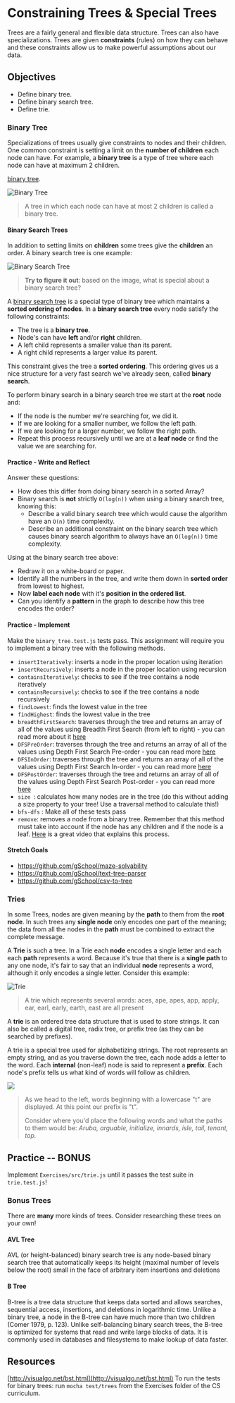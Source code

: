 # Constraining Trees & Special Trees

Trees are a fairly general and flexible data structure. Trees can also have specializations. Trees are given __constraints__ (rules) on how they can behave and these constraints allow us to make powerful assumptions about our data.

## Objectives

* Define binary tree.
* Define binary search tree.
* Define trie.

### Binary Tree

Specializations of trees usually give constraints to nodes and their children. One common constraint is setting a limit on the __number of children__ each node can have. For example, a __binary tree__ is a type of tree where each node can have at maximum 2 children.

[binary tree](https://en.wikipedia.org/wiki/Binary_tree).

![Binary Tree](http://www.cs.cmu.edu/~adamchik/15-121/lectures/Trees/pix/tree1.bmp)
> A tree in which each node can have at most 2 children is called a binary tree.

#### Binary Search Trees

In addition to setting limits on __children__ some trees give the __children__ an order. A binary search tree is one example:

![Binary Search Tree](https://upload.wikimedia.org/wikipedia/commons/d/da/Binary_search_tree.svg)

> __Try to figure it out__: based on the image, what is special about a binary search tree?

A [binary search tree](https://en.wikipedia.org/wiki/Binary_search_tree) is a special type of binary tree which maintains a __sorted ordering of nodes__. In a __binary search tree__ every node satisfy the following constraints:

* The tree is a __binary tree__.
* Node's can have __left__ and/or __right__ children.
* A left child represents a smaller value than its parent.
* A right child represents a larger value its parent.

This constraint gives the tree a __sorted ordering__. This ordering gives us a nice structure for a very fast search we've already seen, called __binary search__.

To perform binary search in a binary search tree we start at the __root__ node and:

* If the node is the number we're searching for, we did it.
* If we are looking for a smaller number, we follow the left path.
* If we are looking for a larger number, we follow the right path.
* Repeat this process recursively until we are at a __leaf node__ or find the value we are searching for.

#### Practice - Write and Reflect

Answer these questions:

* How does this differ from doing binary search in a sorted Array?
* Binary search is __not__ strictly `O(log(n))` when using a binary search tree, knowing this:
  * Describe a valid binary search tree which would cause the algorithm have an `O(n)` time complexity.
  * Describe an additional constraint on the binary search tree which causes binary search algorithm to always have an `O(log(n))` time complexity.

Using at the binary search tree above:

* Redraw it on a white-board or paper.
* Identify all the numbers in the tree, and write them down in __sorted order__ from lowest to highest.
* Now __label each node__ with it's __position in the ordered list__.
* Can you identify a __pattern__ in the graph to describe how this tree encodes the order?

#### Practice - Implement

Make the `binary_tree.test.js` tests pass.  This assignment will require you to implement a binary tree with the following methods.

- `insertIteratively`: inserts a node in the proper location using iteration
- `insertRecursively`: inserts a node in the proper location using recursion
- `containsIteratively`: checks to see if the tree contains a node iteratively
- `containsRecursively`: checks to see if the tree contains a node recursively
- `findLowest`: finds the lowest value in the tree
- `findHighest`: finds the lowest value in the tree
- `breadthFirstSearch`: traverses through the tree and returns an array of all of the values using Breadth First Search (from left to right) - you can read more about it [here](https://en.wikipedia.org/wiki/Tree_traversal#Breadth-first)
- `DFSPreOrder`: traverses through the tree and returns an array of all of the values using Depth First Search Pre-order - you can read more [here](https://en.wikipedia.org/wiki/Tree_traversal#Depth-first)
- `DFSInOrder`: traverses through the tree and returns an array of all of the values using Depth First Search In-order - you can read more [here](https://en.wikipedia.org/wiki/Tree_traversal#Depth-first)
- `DFSPostOrder`: traverses through the tree and returns an array of all of the values using Depth First Search Post-order - you can read more [here](https://en.wikipedia.org/wiki/Tree_traversal#Depth-first)
- `size `: calculates how many nodes are in the tree (do this without adding a size property to your tree! Use a traversal method to calculate this!)
- `bfs-dfs` : Make all of these tests pass
- `remove`: removes a node from a binary tree. Remember that this method must take into account if the node has any children and if the node is a leaf. [Here](https://www.youtube.com/watch?v=3TOl3Fv4394) is a great video that explains this process.

#### Stretch Goals 

- https://github.com/gSchool/maze-solvability
- https://github.com/gSchool/text-tree-parser
- https://github.com/gSchool/csv-to-tree

### Tries

In some Trees, nodes are given meaning by the  __path__ to them from the __root node__. In such trees any __single node__ only encodes one part of the meaning; the data from all the nodes in the __path__ must be combined to extract the complete message.

A __Trie__ is such a tree. In a Trie each __node__ encodes a single letter and each each __path__ represents a word. Because it's true that there is a __single path__ to any one node, it's fair to say that an individual __node__ represents a word, although it only encodes a single letter. Consider this example:

![Trie](http://www.cse.unsw.edu.au/~z5078476/shared/comp1927/html/Pics/tries/trie-example.png)

> A trie which represents several words: aces, ape, apes, app, apply, ear, earl, early, earth, east are all present

A __trie__ is an ordered tree data structure that is used to store strings. It can also be called a digital tree, radix tree, or prefix tree (as they can be searched by prefixes).

A trie is a special tree used for alphabetizing strings. The root represents an empty string, and as you traverse down the tree, each node adds a letter to the word. Each __internal__ (non-leaf) node is said to represent a __prefix__. Each node's prefix tells us what kind of words will follow as children.

![](https://upload.wikimedia.org/wikipedia/commons/b/be/Trie_example.svg)

>As we head to the left, words beginning with a lowercase "t" are displayed. At this point our prefix is "t".  
>
>Consider where you'd place the following words and what the paths to them would be: _Aruba, arguable, initialize, innards, isle, tail, tenant, top._

## Practice -- BONUS

Implement `Exercises/src/trie.js` until it passes the test suite in `trie.test.js`!

### Bonus Trees

There are __many__ more kinds of trees. Consider researching these trees on your own!

####  AVL Tree

AVL (or height-balanced) binary search tree is any node-based binary search tree that automatically keeps its height (maximal number of levels below the root) small in the face of arbitrary item insertions and deletions

#### B Tree

B-tree is a tree data structure that keeps data sorted and allows searches, sequential access, insertions, and deletions in logarithmic time. Unlike a binary tree, a node in the B-tree can have much more than two children (Comer 1979, p. 123). Unlike self-balancing binary search trees, the B-tree is optimized for systems that read and write large blocks of data. It is commonly used in databases and filesystems to make lookup of data faster.

## Resources

[http://visualgo.net/bst.html](http://visualgo.net/bst.html)
To run the tests for binary trees: run ```mocha test/trees``` from the Exercises folder of the CS curriculum.
